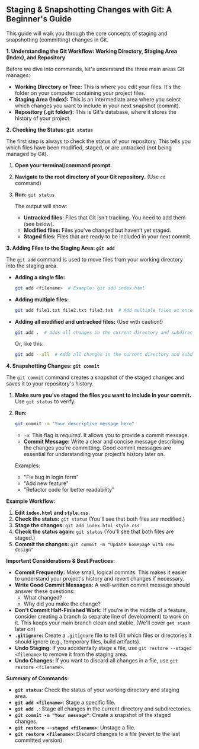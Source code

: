 ## Staging & Snapshotting Changes with Git: A Beginner's Guide

This guide will walk you through the core concepts of staging and snapshotting (committing) changes in Git. 

**1. Understanding the Git Workflow: Working Directory, Staging Area (Index), and Repository**

Before we dive into commands, let's understand the three main areas Git manages:

* **Working Directory or Tree:** This is where you edit your files. It's the folder on your computer containing your project files.
* **Staging Area (Index):** This is an intermediate area where you select which changes you want to include in your next snapshot (commit).
* **Repository (.git folder):** This is Git's database, where it stores the history of your project.

**2. Checking the Status: `git status`**

The first step is always to check the status of your repository. This tells you which files have been modified, staged, or are untracked (not being managed by Git).

1. **Open your terminal/command prompt.**
2. **Navigate to the root directory of your Git repository.** (Use `cd` command)
3. **Run:** `git status`

   The output will show:
    * **Untracked files:** Files that Git isn't tracking. You need to add them (see below).
    * **Modified files:** Files you've changed but haven’t yet staged.
    * **Staged files:** Files that are ready to be included in your next commit.

**3. Adding Files to the Staging Area: `git add`**

The `git add` command is used to move files from your working directory into the staging area.

* **Adding a single file:**
   ```bash
   git add <filename>  # Example: git add index.html
   ```

* **Adding multiple files:**
   ```bash
   git add file1.txt file2.txt file3.txt  # Add multiple files at once
   ```

* **Adding all modified and untracked files:** (Use with caution!)
   ```bash
   git add .  # Adds all changes in the current directory and subdirectories.
   ```
   
   Or, like this:

   ```bash
   git add --all  # Adds all changes in the current directory and subdirectories.
   ```

**4. Snapshotting Changes: `git commit`**

The `git commit` command creates a snapshot of the staged changes and saves it to your repository's history.

1. **Make sure you’ve staged the files you want to include in your commit.**  Use `git status` to verify.
2. **Run:**

   ```bash
   git commit -m "Your descriptive message here"
   ```

   * `-m`:  This flag is *required*. It allows you to provide a commit message.
   * **Commit Message:** Write a clear and concise message describing the changes you're committing.  Good commit messages are essential for understanding your project’s history later on. 
   
   Examples:
      * "Fix bug in login form"
      * "Add new feature"
      * "Refactor code for better readability"

**Example Workflow:**

1. **Edit `index.html` and `style.css`.**
2. **Check the status:** `git status` (You'll see that both files are modified.)
3. **Stage the changes:** `git add index.html style.css`
4. **Check the status again:** `git status` (You'll see that both files are staged.)
5. **Commit the changes:** `git commit -m "Update homepage with new design"`

**Important Considerations & Best Practices:**

* **Commit Frequently:**  Make small, logical commits. This makes it easier to understand your project's history and revert changes if necessary.
* **Write Good Commit Messages:**  A well-written commit message should answer these questions:
    * What changed?
    * Why did you make the change?
* **Don't Commit Half-Finished Work:**  If you’re in the middle of a feature, consider creating a branch (a separate line of development) to work on it.  This keeps your main branch clean and stable. (We'll cover `get stash` later on)
* **`.gitignore`:** Create a `.gitignore` file to tell Git which files or directories it should ignore (e.g., temporary files, build artifacts).
* **Undo Staging:** If you accidentally stage a file, use `git restore --staged <filename>` to remove it from the staging area.
* **Undo Changes:** If you want to discard all changes in a file, use `git restore <filename>`.

**Summary of Commands:**

* **`git status`**: Check the status of your working directory and staging area.
* **`git add <filename>`**: Stage a specific file.
* **`git add .`**: Stage all changes in the current directory and subdirectories.
* **`git commit -m "Your message"`**: Create a snapshot of the staged changes.
* **`git restore --staged <filename>`**: Unstage a file.
* **`git restore <filename>`**: Discard changes to a file (revert to the last committed version).
